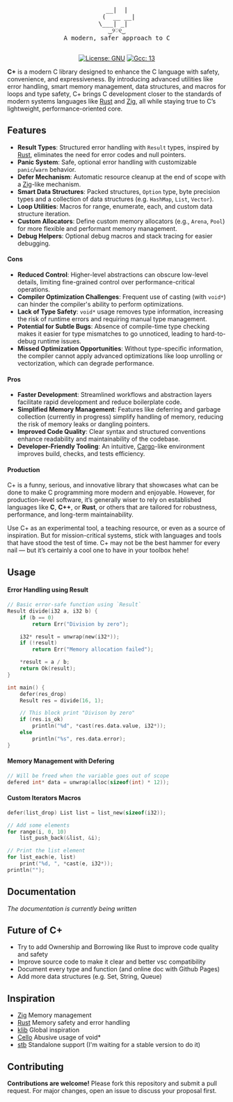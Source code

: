 <div align="center">
    <pre>
  __|  |  
 (  __ __|
\___| _|  
‿୨♡୧‿
A modern, safer approach to C
  </pre>

  [![License: GNU](https://img.shields.io/badge/License-GNU-7245a8?style=for-the-badge)](https://www.gnu.org/)
  [![Gcc: 13](https://img.shields.io/badge/Gcc-13-3d51a1?style=for-the-badge)](https://gcc.gnu.org/)

</div>

**C+** is a modern C library designed to enhance the C language with safety, convenience, and expressiveness. By introducing advanced utilities like error handling, smart memory management, data structures, and macros for loops and type safety, C+ brings C development closer to the standards of modern systems languages like [Rust](https://www.rust-lang.org/) and [Zig](https://ziglang.org/), all while staying true to C’s lightweight, performance-oriented core.

## Features
- **Result Types**: Structured error handling with `Result` types, inspired by [Rust](https://www.rust-lang.org/), eliminates the need for error codes and null pointers.
- **Panic System**: Safe, optional error handling with customizable `panic`/`warn` behavior.
- **Defer Mechanism**: Automatic resource cleanup at the end of scope with a [Zig](https://ziglang.org/)-like mechanism.
- **Smart Data Structures**: Packed structures, `Option` type, byte precision types and a collection of data structures (e.g. `HashMap`, `List`, `Vector`).
- **Loop Utilities**: Macros for range, enumerate, each, and custom data structure iteration.
- **Custom Allocators**: Define custom memory allocators (e.g., `Arena`, `Pool`) for more flexible and performant memory management.
- **Debug Helpers**: Optional debug macros and stack tracing for easier debugging.

#### Cons
- **Reduced Control**: Higher-level abstractions can obscure low-level details, limiting fine-grained control over performance-critical operations.
- **Compiler Optimization Challenges**: Frequent use of casting (with `void*`) can hinder the compiler's ability to perform optimizations.
- **Lack of Type Safety**: `void*` usage removes type information, increasing the risk of runtime errors and requiring manual type management.
- **Potential for Subtle Bugs**: Absence of compile-time type checking makes it easier for type mismatches to go unnoticed, leading to hard-to-debug runtime issues.
- **Missed Optimization Opportunities**: Without type-specific information, the compiler cannot apply advanced optimizations like loop unrolling or vectorization, which can degrade performance.

#### Pros
- **Faster Development**: Streamlined workflows and abstraction layers facilitate rapid development and reduce boilerplate code.
- **Simplified Memory Management**: Features like deferring and garbage collection (currently in progress) simplify handling of memory, reducing the risk of memory leaks or dangling pointers.
- **Improved Code Quality**: Clear syntax and structured conventions enhance readability and maintainability of the codebase.
- **Developer-Friendly Tooling**: An intuitive, [Cargo](https://doc.rust-lang.org/cargo/)-like environment improves build, checks, and tests efficiency.

#### Production
C+ is a funny, serious, and innovative library that showcases what can be done to make C programming more modern and enjoyable. However, for production-level software, it’s generally wiser to rely on established languages like **C**, **C++**, or **Rust**, or others that are tailored for robustness, performance, and long-term maintainability.

Use C+ as an experimental tool, a teaching resource, or even as a source of inspiration. But for mission-critical systems, stick with languages and tools that have stood the test of time. C+ may not be the best hammer for every nail — but it’s certainly a cool one to have in your toolbox hehe!

## Usage
#### Error Handling using Result
```c
// Basic error-safe function using `Result`
Result divide(i32 a, i32 b) {
    if (b == 0)
        return Err("Division by zero");

    i32* result = unwrap(new(i32*));
    if (!result)
        return Err("Memory allocation failed");

    *result = a / b;
    return Ok(result);
}

int main() {
    defer(res_drop)
    Result res = divide(16, 1);

    // This block print "Divison by zero"
    if (res.is_ok)
        println("%d", *cast(res.data.value, i32*));
    else
        println("%s", res.data.error);
}
```

#### Memory Management with Defering
```c
// Will be freed when the variable goes out of scope
defered int* data = unwrap(alloc(sizeof(int) * 12));
```

#### Custom Iterators Macros
```c
defer(list_drop) List list = list_new(sizeof(i32));

// Add some elements
for range(i, 0, 10)
    list_push_back(&list, &i);

// Print the list element
for list_each(e, list)
    print("%d, ", *cast(e, i32*));
println("");
```

## Documentation
*The documentation is currently being written*

## Future of C+
- Try to add Ownership and Borrowing like Rust to improve code quality and safety
- Improve source code to make it clear and better vsc compatibility
- Document every type and function (and online doc with Github Pages)
- Add more data structures (e.g. Set, String, Queue)

## Inspiration
- [Zig](https://ziglang.org/) Memory management
- [Rust](https://www.rust-lang.org/) Memory safety and error handling
- [klib](https://github.com/attractivechaos/klib) Global inspiration
- [Cello](https://libcello.org/) Abusive usage of void*
- [stb](https://github.com/nothings/stb) Standalone support (I'm waiting for a stable version to do it)

## Contributing
**Contributions are welcome!** Please fork this repository and submit a pull request. For major changes, open an issue to discuss your proposal first.
